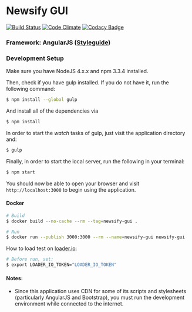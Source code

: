 # Newsify GUI

[![Build Status](https://travis-ci.org/IIC2173-2015-2-Grupo2/GUI.svg)](https://travis-ci.org/IIC2173-2015-2-Grupo2/GUI) [![Code Climate](https://codeclimate.com/github/IIC2173-2015-2-Grupo2/GUI/badges/gpa.svg)](https://codeclimate.com/github/IIC2173-2015-2-Grupo2/GUI) [![Codacy Badge](https://api.codacy.com/project/badge/502d48e9eef445468ec70b4f549fbb64)](https://www.codacy.com/app/lopezjuripatricio/GUI)

### Framework: AngularJS ([Styleguide](https://github.com/johnpapa/angular-styleguide))

### Development Setup

Make sure you have NodeJS 4.x.x and npm 3.3.4 installed.

Then, check if you have gulp installed. If you do not have it, run the following
command:

```sh
$ npm install --global gulp
```

And install all of the dependencies via

```sh
$ npm install
```

In order to start the *watch* tasks of gulp, just visit the application
directory and:

```sh
$ gulp
```

Finally, in order to start the local server, run the following in your terminal:

```sh
$ npm start
```

You should now be able to open your browser and visit `http://localhost:3000` to
begin using the application.

#### Docker

```sh
# Build
$ docker build --no-cache --rm --tag=newsify-gui .

# Run
$ docker run --publish 3000:3000 --rm --name=newsify-gui newsify-gui
```

How to load test on [loader.io](https://loader.io/):
```sh
# Before run, set:
$ export LOADER_IO_TOKEN="LOADER_IO_TOKEN"
```

#### Notes:

* Since this application uses CDN for some of its scripts and stylesheets
(particularly AngularJS and Bootstrap), you must run the development environment
while connected to the internet.
